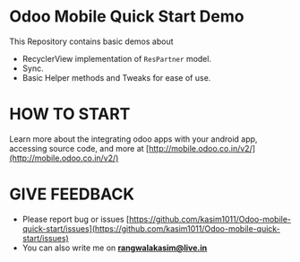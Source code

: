 
Odoo Mobile Quick Start Demo
==============================

This Repository contains basic demos about

- RecyclerView implementation of `ResPartner` model.
- Sync.
- Basic Helper methods and Tweaks for ease of use.

HOW TO START
============

Learn more about the integrating odoo apps with your android app, accessing source code, and more at [http://mobile.odoo.co.in/v2/](http://mobile.odoo.co.in/v2/)
 
GIVE FEEDBACK
=============

 - Please report bug or issues [https://github.com/kasim1011/Odoo-mobile-quick-start/issues](https://github.com/kasim1011/Odoo-mobile-quick-start/issues)
 - You can also write me on **rangwalakasim@live.in**

